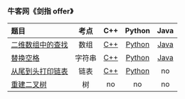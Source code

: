 ### 牛客网《剑指 offer》
| 题目 | 考点 | C++ | Python | Java |
|:--|:--:|:--:|:--:|:--:|
|[二维数组中的查找](https://www.nowcoder.com/practice/abc3fe2ce8e146608e868a70efebf62e)|数组|[C++](https://github.com/GGG1235/for-offer/blob/master/%E5%89%91%E6%8C%87offer/C%2B%2B/FindIntwoDimensionalArray.cpp)|[Python](https://github.com/GGG1235/for-offer/blob/master/%E5%89%91%E6%8C%87offer/Python/FindIntwoDimensionalArray.py)|[Java](https://github.com/GGG1235/for-offer/blob/master/%E5%89%91%E6%8C%87offer/Java/FindIntwoDimensionalArray.java)|
|[替换空格](https://www.nowcoder.com/practice/4060ac7e3e404ad1a894ef3e17650423)|字符串|[C++](https://github.com/GGG1235/for-offer/blob/master/%E5%89%91%E6%8C%87offer/C%2B%2B/ReplaceSpace.cpp)|[Python](https://github.com/GGG1235/for-offer/blob/master/%E5%89%91%E6%8C%87offer/Python/ReplaceSpace.py)|[Java](https://github.com/GGG1235/for-offer/blob/master/%E5%89%91%E6%8C%87offer/Java/ReplaceSpace.java)|
|[从尾到头打印链表](https://www.nowcoder.com/practice/d0267f7f55b3412ba93bd35cfa8e8035)|链表|[C++](https://github.com/GGG1235/for-offer/blob/master/%E5%89%91%E6%8C%87offer/C%2B%2B/PrintListFromTailToHead.cpp)|[Python](https://github.com/GGG1235/for-offer/blob/master/%E5%89%91%E6%8C%87offer/Python/PrintListFromTailToHead.py)|no|
|[重建二叉树](https://www.nowcoder.com/practice/8a19cbe657394eeaac2f6ea9b0f6fcf6)|树|no|no|no|